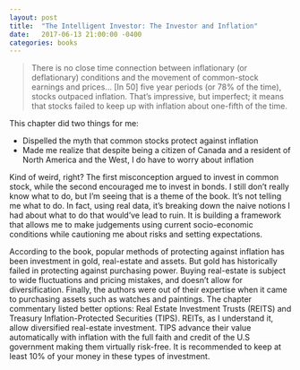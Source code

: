 ```yaml
---
layout: post
title:  "The Intelligent Investor: The Investor and Inflation"
date:   2017-06-13 21:00:00 -0400
categories: books
---
```


> There is no close time connection between inflationary (or deflationary) conditions and the movement of common-stock earnings and prices... [In 50] five year periods (or 78% of the time), stocks outpaced inflation. That’s impressive, but imperfect; it means that stocks failed to keep up with inflation about one-fifth of the time.

<!--more-->

This chapter did two things for me:

- Dispelled the myth that common stocks protect against inflation
- Made me realize that despite being a citizen of Canada and a resident of North America and the West, I do have to worry about inflation

Kind of weird, right? The first misconception argued to invest in common stock, while the second encouraged me to invest in bonds. I still don’t really know what to do, but I’m seeing that is a theme of the book. It’s not telling me what to do. In fact, using real data, it’s breaking down the naive notions I had about what to do that would’ve lead to ruin. It is building a framework that allows me to make judgements using current socio-economic conditions while cautioning me about risks and setting expectations.

According to the book, popular methods of protecting against inflation has been investment in gold, real-estate and assets. But gold has historically failed in protecting against purchasing power. Buying real-estate is subject to wide fluctuations and pricing mistakes, and doesn’t allow for diversification. Finally, the authors were out of their expertise when it came to purchasing assets such as watches and paintings. The chapter commentary listed better options: Real Estate Investment Trusts (REITS) and Treasury Inflation-Protected Securities (TIPS). REITs, as I understand it, allow diversified real-estate investment. TIPS advance their value automatically with inflation with the full faith and credit of the U.S government making them virtually risk-free. It is recommended to keep at least 10% of your money in these types of investment.
